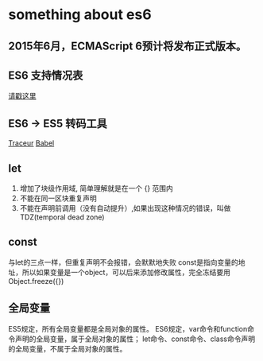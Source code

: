 # something about es6

## 2015年6月，ECMAScript 6预计将发布正式版本。

## ES6 支持情况表
[请戳这里](http://kangax.github.io/compat-table/es6/)

## ES6 -> ES5 转码工具
[Traceur](https://github.com/google/traceur-compiler/wiki/Getting-Started)
[Babel](https://babeljs.io/)

## let
1. 增加了块级作用域, 简单理解就是在一个 {} 范围内
2. 不能在同一区块重复声明
3. 不能在声明前调用（没有自动提升）,如果出现这种情况的错误，叫做 TDZ(temporal dead zone)

## const
与let的三点一样，但重复声明不会报错，会默默地失败
const是指向变量的地址，所以如果变量是一个object，可以后来添加修改属性，完全冻结要用
Object.freeze({})

## 全局变量
ES5规定，所有全局变量都是全局对象的属性。
ES6规定，var命令和function命令声明的全局变量，属于全局对象的属性；
let命令、const命令、class命令声明的全局变量，不属于全局对象的属性。

